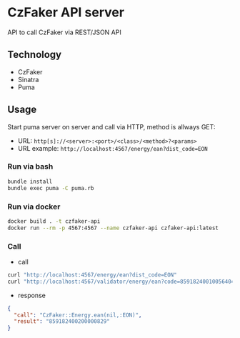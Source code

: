 # CzFaker API server

API to call CzFaker via REST/JSON API

## Technology

* CzFaker
* Sinatra
* Puma

##  Usage

Start puma server on server and call via HTTP, method is allways GET:

* URL: `http[s]://<server>:<port>/<class>/<method>?<params>`
* URL example: `http://localhost:4567/energy/ean?dist_code=EON`

### Run via bash

``` bash
bundle install
bundle exec puma -C puma.rb
```

### Run via docker

```bash
docker build . -t czfaker-api
docker run --rm -p 4567:4567 --name czfaker-api czfaker-api:latest
```

### Call

* call

```bash
curl "http://localhost:4567/energy/ean?dist_code=EON"
curl "http://localhost:4567/validator/energy/ean?code=859182400100564049"

```

* response

```json
{
  "call": "CzFaker::Energy.ean(nil,:EON)",
  "result": "859182400200000829"
}
```
